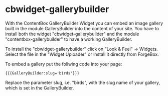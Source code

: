 # cbwidget-gallerybuilder

With the ContentBox GalleryBuilder Widget you can embed an image gallery built in the module GalleryBuilder into the content of your site. You have to install both the widget "cbwidget-gallerybuilder" and the module "contentbox-gallerybuilder" to have a working GalleryBuilder.

To install the "cbwidget-gallerybuilder" click on "Look & Feel" -> Widgets. Select the file in the "Widget Uploader" or install it directly from ForgeBox.

To embed a gallery put the follwing code into your page:

	{{{GalleryBuilder:slug='birds'}}}

Replace the parameter slug, i.e. "birds", with the slug name of your gallery, which is set in the GalleryBuilder.